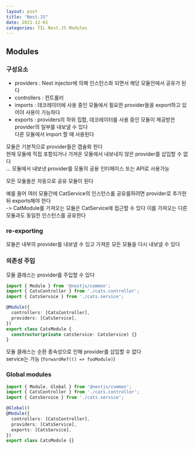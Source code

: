 ```yaml
---
layout: post
title: "Nest.JS"
date: 2021-12-01
categories: TIL Nest.JS Modules
---
```


## Modules

### 구성요소
- providers : Nest injector에 의해 인스턴스화 되면서 해당 모듈안에서 공유가 된다
- controllers : 컨트롤러
- imports : 데코레이터에 사용 중인 모듈에서 필요한 provider들을 export하고 있어야 사용이 가능하다
- exports : providers의 하위 집합, 데코레이터를 사용 중인 모듈이 제공받은 provider의 일부를 내보낼 수 있다  
다른 모듈에서 import 할 때 사용된다

모듈은 기본적으로 provider들은 캡슐화 한다  
현재 모듈에 직접 포함되거나 가져온 모듈에서 내보내지 않은 provider를 삽입할 수 없다  
... 모듈에서 내보낸 provider를 모듈의 공용 인터페이스 또는 API로 사용가능

모든 모듈들은 자동으로 공유 모듈이 된다

예를 들어 여러 모듈간에 CatService의 인스턴스롤 공유를하려면 provider로 추가한 뒤 exports해야 한다  
-> CatModule를 가져오는 모듈은 CatService에 접근할 수 있다 이를 가져오는 다른 모듈과도 동일한 인스턴스를 공유한다

### re-exporting
모듈은 내부의 provider를 내보낼 수 있고 가져온 모든 모듈을 다시 내보낼 수 있다

### 의존성 주입
모듈 클래스는 provider를 주입할 수 있다
```TypeScript
import { Module } from '@nestjs/common';
import { CatsController } from './cats.controller';
import { CatsService } from './cats.service';

@Module({
  controllers: [CatsController],
  providers: [CatsService],
})
export class CatsModule {
  constructor(private catsService: CatsService) {}
}
```
모듈 클래스는 순환 종속성으로 인해 provider를 삽입할 수 없다  
service는 가능 (`forwardRef(() => fooModule)`)

### Global modules
```TypeScript
import { Module, Global } from '@nestjs/common';
import { CatsController } from './cats.controller';
import { CatsService } from './cats.service';

@Global()
@Module({
  controllers: [CatsController],
  providers: [CatsService],
  exports: [CatsService],
})
export class CatsModule {}
``` 



